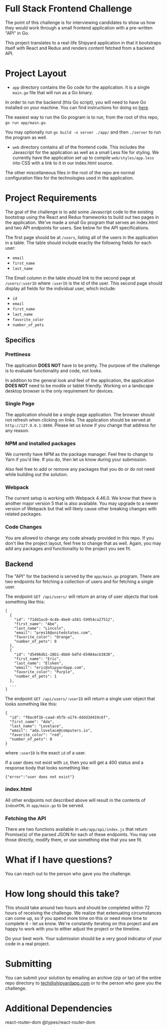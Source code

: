 # Full Stack Frontend Challenge

The point of this challenge is for interviewing candidates to show us how they
would work through a small frontend application with a pre-written "API" in Go.

This project translates to a real-life Shipyard application in that it bootstraps
itself with React and Redux and renders content fetched from a backend API.

# Project Layout

- `app` directory contains the Go code for the application.
It is a single `main.go` file that will run as a Go binary.

In order to run the backend (this Go script), you will need to have Go installed
on your machine.
You can find instructions for doing so [here](https://golang.org/doc/install).

The easiest way to run the Go program is to run, from the root of this repo,
`go run app/main.go`.

You may optionally run `go build -o server ./app/` and then `./server` to run the program
as well.

- `web` directory contains all of the frontend code.
This includes the Javascript for the application as well as a small Less file
for styling.
We currently have the application set up to compile `web/styles/app.less` into
CSS with a link to it in our index.html source.

The other miscellaneous files in the root of the repo are normal configuration
files for the technologies used in the application.

# Project Requirements

The goal of the challenge is to add some Javascript code to the existing
bootstrap using the React and Redux frameworks to build out two pages in
the application.
We've made a small Go program that serves an index.html and two API endpoints
for users. See below for the API specifications.

The first page should be at `/users`, listing all of the users in
the application in a table.
The table should include exactly the following fields for each user:
- `email`
- `first_name`
- `last_name`

The Email column in the table should link to the second page at `/users/:userID`
where `:userID` is the id of the user.
This second page should display all fields for the individual user, which include:
- `id`
- `email`
- `first_name`
- `last_name`
- `favorite_color`
- `number_of_pets`

## Specifics

### Prettiness
The application **DOES NOT** have to be pretty.
The purpose of the challenge is to evaluate functionality and code, not looks.

In addition to the general look and feel of the application,
the application **DOES NOT** need to be modile or tablet friendly.
Working on a landscape desktop browser is the only requirement for devices.

### Single Page
The application should be a single page application.
The browser should not refresh when clicking on links.
The application should be served at `http://127.0.0.1:8080`.
Please let us know if you change that address for any reason.

### NPM and installed packages
We currently have NPM as the package manager.
Feel free to change to Yarn if you'd like. If you do, then let us know during your
submission.

Also feel free to add or remove any packages that you do or do not need
while building out the solution.

### Webpack
The current setup is working with Webpack 4.46.0.
We know that there is another major version 5 that is also available.
You may upgrade to a newer version of Webpack but that will likely cause other
breaking changes with related packages.

### Code Changes
You are allowed to change any code already provided in this repo.
If you don't like the project layout, feel free to change that as well.
Again, you may add any packages and functionality to the project you see fit.

## Backend
The "API" for the backend is served by the `app/main.go` program.
There are two endpoints for fetching a collection of users and for fetching a
single user.

The endpoint `GET /api/users/` will return an array of user objects that look
something like this:
```
[
  {
    "id": "71dd1ac0-4c4b-4be0-a581-59954ca27512",
    "first_name": "Abe",
    "last_name": "Lincoln",
    "email": "pres16@unitedstates.com",
    "favorite_color": "Orange",
    "number_of_pets": 0
  },
  {
    "id": "d5496db1-28b1-4bb0-bdfd-65984acb3838",
    "first_name": "Eric",
    "last_name": "Elsken",
    "email": "eric@shipyardapp.com",
    "favorite_color": "Purple",
    "number_of_pets": 1
  },
  ...
]
```

The endpoint `GET /api/users/:userID` will return a single user object that looks
something like this:
```
{
  "id": "f0ac0f1b-caad-45fb-a174-dddd3d419c6f",
  "first_name": "Ada",
  "last_name": "Lovelace",
  "email": "ada.lovelace@computers.io",
  "favorite_color": "red",
  "number_of_pets": 0
}
```
where `:userID` is the exact `id` of a user.

If a user does not exist with `id`, then you will get a 400 status and a response
body that looks something like:
```
{"error":"user does not exist"}
```

### index.html
All other endpoints not described above will result in the contents of
`IndexHTML` in `app/main.go` to be served.

### Fetching the API
There are two functions available in `web/app/api/index.js` that return
Promise(s) of the parsed JSON for each of these endpoints.
You may use those directly, modify them, or use something else that you see fit.

# What if I have questions?

You can reach out to the person who gave you the challenge.

# How long should this take?

This should take around two hours and should be completed within
72 hours of receiving the challenge.
We realize that extenuating circumstances can come up,
so if you spend more time on this or need more time to complete it - let us know.
We're constantly iterating on this project and are happy to work with you to
either adjust the project or the timeline.

Do your best work.
Your submission should be a very good indicator of your code in a real project.

# Submitting

You can submit your solution by emailing an archive (zip or tar) of the entire
repo directory to tech@shipyardapp.com or to the person who gave you the challenge.

# Additional Dependencies
react-router-dom
@types/react-router-dom